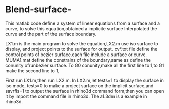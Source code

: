 Blend-surface-
==============
This matlab code define a system of linear equations from a surface and a curve,
to solve this equation,obtained a implicite surface Interpolated the curve and 
the part of the surface boundary.

LX1.m is the main program to solve the equation,LX2.m use iso surface to display,
and project points to the surface for output.
cv*.txt file define the control points of bezier surface.each file include a surface or curve.
MUMA1.mat define the constrains of the boundary,same as define the conunity ofrunbezier surface.
To G0 conunity,make all the first line to 1,to G1 make the second line to 1,

First run LX1.m,then run LX2.m. In LX2.m,let tests=1 to display the surface in iso mode,
tests=0 to make a project surface on the implicit surface,and savrfls=1 to output the surface in rhino3d
command form,then you can open it by import the command file in rhino3d.
The a1.3dm is a example in rhino3d.



